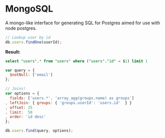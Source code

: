 # MongoSQL

A mongo-like interface for generating SQL for Postgres aimed for use with node postgres.

```javascript
// Lookup user by id
db.users.findOne(userId);
```

__Result:__

```sql
select "users".* from "users" where ("users"."id" = $1) limit 1
```


```javascript
var query = {
  $notNull: ['email']
};

// Joins!
var options = { 
  fields: ['users.*', 'array_agg(groups.name) as groups']
, leftJoin: { groups: { 'groups.userId': 'users.id'  } }
, offset: 25
, limit:  50
, order: 'id desc'
};

db.users.find(query, options);
```
